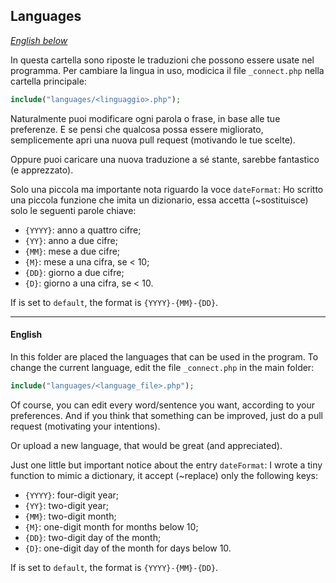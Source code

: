 ## Languages

[*English below*](#english)

In questa cartella sono riposte le traduzioni che possono essere usate nel programma. Per cambiare la lingua in uso, modicica il file ``_connect.php`` nella cartella principale:

```php
include("languages/<linguaggio>.php");
```

Naturalmente puoi modificare ogni parola o frase, in base alle tue preferenze.
E se pensi che qualcosa possa essere migliorato, semplicemente apri una nuova pull request (motivando le tue scelte).

Oppure puoi caricare una nuova traduzione a sé stante, sarebbe fantastico (e apprezzato).


Solo una piccola ma importante nota riguardo la voce ``dateFormat``:
Ho scritto una piccola funzione che imita un dizionario, essa accetta (~sostituisce) solo le seguenti parole chiave:
* ``{YYYY}``: anno a quattro cifre;
* ``{YY}``: anno a due cifre;
* ``{MM}``: mese a due cifre;
* ``{M}``: mese a una cifra, se < 10;
* ``{DD}``: giorno a due cifre;
* ``{D}``: giorno a una cifra, se < 10.

If is set to ``default``, the format is ``{YYYY}-{MM}-{DD}``.


---

#### English

In this folder are placed the languages that can be used in the program. To change the current language, edit the file ``_connect.php`` in the main folder:

```php
include("languages/<language_file>.php");
```

Of course, you can edit every word/sentence you want, according to your preferences.
And if you think that something can be improved, just do a pull request (motivating your intentions).

Or upload a new language, that would be great (and appreciated).


Just one little but important notice about the entry ``dateFormat``:
I wrote a tiny function to mimic a dictionary, it accept (~replace) only the following keys:
* ``{YYYY}``: four-digit year;
* ``{YY}``: two-digit year;
* ``{MM}``: two-digit month;
* ``{M}``: one-digit month for months below 10;
* ``{DD}``: two-digit day of the month;
* ``{D}``: one-digit day of the month for days below 10.

If is set to ``default``, the format is ``{YYYY}-{MM}-{DD}``.
